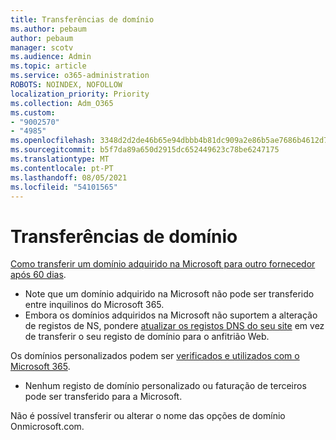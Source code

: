 ```yaml
---
title: Transferências de domínio
ms.author: pebaum
author: pebaum
manager: scotv
ms.audience: Admin
ms.topic: article
ms.service: o365-administration
ROBOTS: NOINDEX, NOFOLLOW
localization_priority: Priority
ms.collection: Adm_O365
ms.custom:
- "9002570"
- "4985"
ms.openlocfilehash: 3348d2d2de46b65e94dbbb4b81dc909a2e86b5ae7686b4612d7b1364e7d76a5b
ms.sourcegitcommit: b5f7da89a650d2915dc652449623c78be6247175
ms.translationtype: MT
ms.contentlocale: pt-PT
ms.lasthandoff: 08/05/2021
ms.locfileid: "54101565"
---
```

# <a name="domain-transfers"></a>Transferências de domínio

[Como transferir um domínio adquirido na Microsoft para outro fornecedor após 60 dias](https://docs.microsoft.com/microsoft-365/admin/get-help-with-domains/transfer-a-domain-from-microsoft-to-another-host).

- Note que um domínio adquirido na Microsoft não pode ser transferido entre inquilinos do Microsoft 365.
- Embora os domínios adquiridos na Microsoft não suportem a alteração de registos de NS, pondere [atualizar os registos DNS do seu site](https://docs.microsoft.com/microsoft-365/admin/dns/update-dns-records-to-retain-current-hosting-provider?view=o365-worldwide) em vez de transferir o seu registo de domínio para o anfitrião Web.

Os domínios personalizados podem ser [verificados e utilizados com o Microsoft 365](https://docs.microsoft.com/microsoft-365/admin/setup/add-domain?view=o365-worldwide).

- Nenhum registo de domínio personalizado ou faturação de terceiros pode ser transferido para a Microsoft.

Não é possível transferir ou alterar o nome das opções de domínio Onmicrosoft.com.
